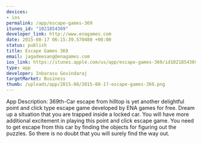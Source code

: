 ```yaml
--- 
devices: 
- ios
permalink: /app/escape-games-369
itunes_id: "1021854369"
developer_link: http://www.enagames.com
date: 2015-08-17 06:15:39.570480 +00:00
status: publish
title: Escape Games 369
email: jagadeesang@enagames.com
ios_link: https://itunes.apple.com/us/app/escape-games-369/id1021854369?mt=8
type: app
developer: Inbarasu Govindaraj
targetMarket: Business
thumb: /uploads/app/2015-08/2015-08-17-escape-games-369.png
---
```


App Description:
      369th-Car escape from hilltop is yet another delightful point and click type escape game developed by ENA games for free. Dream up a situation that you are trapped inside a locked car. You will have more additional excitement in playing this point and click escape game. You need to get escape from this car by finding the objects for figuring out the puzzles. So there is no doubt that you will surely find the way out.

